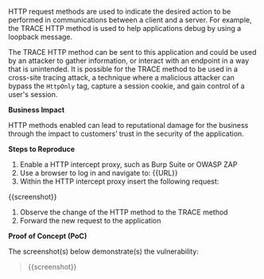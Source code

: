 HTTP request methods are used to indicate the desired action to be performed in communications between a client and a server. For example, the TRACE HTTP method is used to help applications debug by using a loopback message.

The TRACE HTTP method can be sent to this application and could be used by an attacker to gather information, or interact with an endpoint in a way that is unintended. It is possible for the TRACE method to be used in a cross-site tracing attack, a technique where a malicious attacker can bypass the `HttpOnly` tag, capture a session cookie, and gain control of a user's session.

**Business Impact**

HTTP methods enabled can lead to reputational damage for the business through the impact to customers’ trust in the security of the application.

**Steps to Reproduce**

1. Enable a HTTP intercept proxy, such as Burp Suite or OWASP ZAP
1. Use a browser to log in and navigate to: {{URL}}
1. Within the HTTP intercept proxy insert the following request:

{{screenshot}}

1. Observe the change of the HTTP method to the TRACE method
1. Forward the new request to the application

**Proof of Concept (PoC)**

The screenshot(s) below demonstrate(s) the vulnerability:
>
> {{screenshot}}
